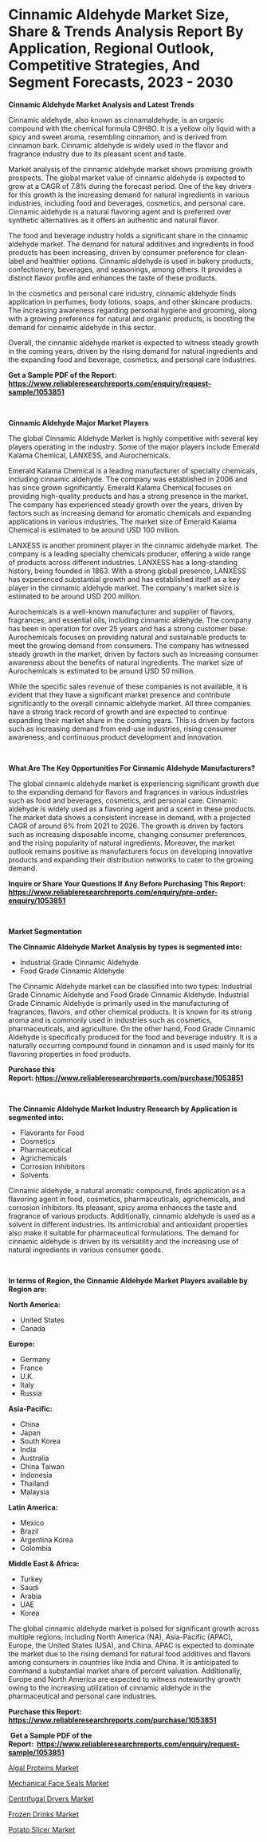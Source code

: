 <p><h1>Cinnamic Aldehyde Market Size, Share & Trends Analysis Report By Application, Regional Outlook, Competitive Strategies, And Segment Forecasts, 2023 - 2030</h1></p><p><strong>Cinnamic Aldehyde Market Analysis and Latest Trends</strong></p>
<p><p>Cinnamic aldehyde, also known as cinnamaldehyde, is an organic compound with the chemical formula C9H8O. It is a yellow oily liquid with a spicy and sweet aroma, resembling cinnamon, and is derived from cinnamon bark. Cinnamic aldehyde is widely used in the flavor and fragrance industry due to its pleasant scent and taste.</p><p>Market analysis of the cinnamic aldehyde market shows promising growth prospects. The global market value of cinnamic aldehyde is expected to grow at a CAGR of 7.8% during the forecast period. One of the key drivers for this growth is the increasing demand for natural ingredients in various industries, including food and beverages, cosmetics, and personal care. Cinnamic aldehyde is a natural flavoring agent and is preferred over synthetic alternatives as it offers an authentic and natural flavor.</p><p>The food and beverage industry holds a significant share in the cinnamic aldehyde market. The demand for natural additives and ingredients in food products has been increasing, driven by consumer preference for clean-label and healthier options. Cinnamic aldehyde is used in bakery products, confectionery, beverages, and seasonings, among others. It provides a distinct flavor profile and enhances the taste of these products.</p><p>In the cosmetics and personal care industry, cinnamic aldehyde finds application in perfumes, body lotions, soaps, and other skincare products. The increasing awareness regarding personal hygiene and grooming, along with a growing preference for natural and organic products, is boosting the demand for cinnamic aldehyde in this sector.</p><p>Overall, the cinnamic aldehyde market is expected to witness steady growth in the coming years, driven by the rising demand for natural ingredients and the expanding food and beverage, cosmetics, and personal care industries.</p></p>
<p><strong>Get a Sample PDF of the Report:&nbsp; <a href="https://www.reliableresearchreports.com/enquiry/request-sample/1053851">https://www.reliableresearchreports.com/enquiry/request-sample/1053851</a></strong></p>
<p>&nbsp;</p>
<p><strong>Cinnamic Aldehyde Major Market Players</strong></p>
<p><p>The global Cinnamic Aldehyde Market is highly competitive with several key players operating in the industry. Some of the major players include Emerald Kalama Chemical, LANXESS, and Aurochemicals. </p><p>Emerald Kalama Chemical is a leading manufacturer of specialty chemicals, including cinnamic aldehyde. The company was established in 2006 and has since grown significantly. Emerald Kalama Chemical focuses on providing high-quality products and has a strong presence in the market. The company has experienced steady growth over the years, driven by factors such as increasing demand for aromatic chemicals and expanding applications in various industries. The market size of Emerald Kalama Chemical is estimated to be around USD 100 million.</p><p>LANXESS is another prominent player in the cinnamic aldehyde market. The company is a leading specialty chemicals producer, offering a wide range of products across different industries. LANXESS has a long-standing history, being founded in 1863. With a strong global presence, LANXESS has experienced substantial growth and has established itself as a key player in the cinnamic aldehyde market. The company's market size is estimated to be around USD 200 million.</p><p>Aurochemicals is a well-known manufacturer and supplier of flavors, fragrances, and essential oils, including cinnamic aldehyde. The company has been in operation for over 25 years and has a strong customer base. Aurochemicals focuses on providing natural and sustainable products to meet the growing demand from consumers. The company has witnessed steady growth in the market, driven by factors such as increasing consumer awareness about the benefits of natural ingredients. The market size of Aurochemicals is estimated to be around USD 50 million.</p><p>While the specific sales revenue of these companies is not available, it is evident that they have a significant market presence and contribute significantly to the overall cinnamic aldehyde market. All three companies have a strong track record of growth and are expected to continue expanding their market share in the coming years. This is driven by factors such as increasing demand from end-use industries, rising consumer awareness, and continuous product development and innovation.</p></p>
<p>&nbsp;</p>
<p><strong>What Are The Key Opportunities For Cinnamic Aldehyde Manufacturers?</strong></p>
<p><p>The global cinnamic aldehyde market is experiencing significant growth due to the expanding demand for flavors and fragrances in various industries such as food and beverages, cosmetics, and personal care. Cinnamic aldehyde is widely used as a flavoring agent and a scent in these products. The market data shows a consistent increase in demand, with a projected CAGR of around 6% from 2021 to 2026. The growth is driven by factors such as increasing disposable income, changing consumer preferences, and the rising popularity of natural ingredients. Moreover, the market outlook remains positive as manufacturers focus on developing innovative products and expanding their distribution networks to cater to the growing demand.</p></p>
<p><strong>Inquire or Share Your Questions If Any Before Purchasing This Report: <a href="https://www.reliableresearchreports.com/enquiry/pre-order-enquiry/1053851">https://www.reliableresearchreports.com/enquiry/pre-order-enquiry/1053851</a></strong></p>
<p>&nbsp;</p>
<p><strong>Market Segmentation</strong></p>
<p><strong>The Cinnamic Aldehyde Market Analysis by types is segmented into:</strong></p>
<p><ul><li>Industrial Grade Cinnamic Aldehyde</li><li>Food Grade Cinnamic Aldehyde</li></ul></p>
<p><p>The Cinnamic Aldehyde market can be classified into two types: Industrial Grade Cinnamic Aldehyde and Food Grade Cinnamic Aldehyde. Industrial Grade Cinnamic Aldehyde is primarily used in the manufacturing of fragrances, flavors, and other chemical products. It is known for its strong aroma and is commonly used in industries such as cosmetics, pharmaceuticals, and agriculture. On the other hand, Food Grade Cinnamic Aldehyde is specifically produced for the food and beverage industry. It is a naturally occurring compound found in cinnamon and is used mainly for its flavoring properties in food products.</p></p>
<p><strong>Purchase this Report:&nbsp;<a href="https://www.reliableresearchreports.com/purchase/1053851">https://www.reliableresearchreports.com/purchase/1053851</a></strong></p>
<p>&nbsp;</p>
<p><strong>The Cinnamic Aldehyde Market Industry Research by Application is segmented into:</strong></p>
<p><ul><li>Flavorants for Food</li><li>Cosmetics</li><li>Pharmaceutical</li><li>Agrichemicals</li><li>Corrosion Inhibitors</li><li>Solvents</li></ul></p>
<p><p>Cinnamic aldehyde, a natural aromatic compound, finds application as a flavoring agent in food, cosmetics, pharmaceuticals, agrichemicals, and corrosion inhibitors. Its pleasant, spicy aroma enhances the taste and fragrance of various products. Additionally, cinnamic aldehyde is used as a solvent in different industries. Its antimicrobial and antioxidant properties also make it suitable for pharmaceutical formulations. The demand for cinnamic aldehyde is driven by its versatility and the increasing use of natural ingredients in various consumer goods.</p></p>
<p>&nbsp;</p>
<p><strong>In terms of Region, the Cinnamic Aldehyde Market Players available by Region are:</strong></p>
<p>
    <p> <strong> North America: </strong>
        <ul>
            <li>United States</li>
            <li>Canada</li>
        </ul>
        </p> 
    <p> <strong> Europe: </strong>
        <ul>
            <li>Germany</li>
            <li>France</li>
            <li>U.K.</li>
            <li>Italy</li>
            <li>Russia</li>
        </ul>
        </p> 
    <p> <strong> Asia-Pacific: </strong>
        <ul>
            <li>China</li>
            <li>Japan</li>
            <li>South Korea</li>
            <li>India</li>
            <li>Australia</li>
            <li>China Taiwan</li>
            <li>Indonesia</li>
            <li>Thailand</li>
            <li>Malaysia</li>
        </ul>
        </p> 
    <p> <strong> Latin America: </strong>
        <ul>
            <li>Mexico</li>
            <li>Brazil</li>
            <li>Argentina Korea</li>
            <li>Colombia</li>
        </ul>
        </p> 
    <p> <strong> Middle East & Africa: </strong>
        <ul>
            <li>Turkey</li>
            <li>Saudi</li>
            <li>Arabia</li>
            <li>UAE</li>
            <li>Korea</li>
        </ul>
    </p>
    </p>
<p><p>The global cinnamic aldehyde market is poised for significant growth across multiple regions, including North America (NA), Asia-Pacific (APAC), Europe, the United States (USA), and China. APAC is expected to dominate the market due to the rising demand for natural food additives and flavors among consumers in countries like India and China. It is anticipated to command a substantial market share of percent valuation. Additionally, Europe and North America are expected to witness noteworthy growth owing to the increasing utilization of cinnamic aldehyde in the pharmaceutical and personal care industries.</p></p>
<p><strong>Purchase this Report: <a href="https://www.reliableresearchreports.com/purchase/1053851">https://www.reliableresearchreports.com/purchase/1053851</a></strong></p>
<p>&nbsp;<strong>Get a Sample PDF of the Report:&nbsp;&nbsp;<a href="https://www.reliableresearchreports.com/enquiry/request-sample/1053851">https://www.reliableresearchreports.com/enquiry/request-sample/1053851</a></strong></p>
<p><strong></strong></p>
<p><p><a href="https://medium.com/@williambatz97/algal-proteins-market-the-key-to-successful-business-strategy-forecast-till-2030-26bff3ac838f">Algal Proteins Market</a></p><p><a href="https://medium.com/@marcoshoppe2023/mechanical-face-seals-market-competitive-analysis-market-trends-and-forecast-to-2030-e921550ee07b">Mechanical Face Seals Market</a></p><p><a href="https://medium.com/@vallieemard78/centrifugal-dryers-market-competitive-analysis-market-trends-and-forecast-to-2030-5542539daa52">Centrifugal Dryers Market</a></p><p><a href="https://medium.com/@othaleffler644/frozen-drinks-market-insights-into-market-cagr-market-trends-and-growth-strategies-48f3bfa81c68">Frozen Drinks Market</a></p><p><a href="https://medium.com/@elzaziemann1943/potato-slicer-market-analysis-and-sze-forecasted-for-period-from-2023-to-2030-6dadb3fb103c">Potato Slicer Market</a></p></p>